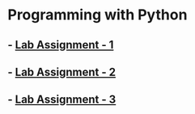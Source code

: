 # Programming with Python

## - [Lab Assignment - 1](/Fifth_Semester/Python/LAB1/README.md)
## - [Lab Assignment - 2](/Fifth_Semester/Python/LAB2/README.md)
## - [Lab Assignment - 3](/Fifth_Semester/Python/LAB3/README.md)

